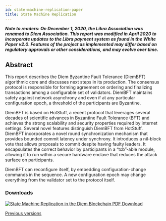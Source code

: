 ```yaml
---
id: state-machine-replication-paper
title: State Machine Replication
---
```


***Note to readers: On December 1, 2020, the Libra Association was renamed to Diem Association. This report was modified in April 2020 to incorporate updates to the Libra payment system as found in the White Paper v2.0. Features of the project as implemented may differ based on regulatory approvals or other considerations, and may evolve over time.***

## Abstract

This report describes the Diem Byzantine Fault Tolerance (DiemBFT) algorithmic core and discusses next steps in its production. The consensus protocol is responsible for forming agreement on ordering and finalizing transactions among a configurable set of validators. DiemBFT maintains safety against network asynchrony and even if at any particular configuration epoch, a threshold of the participants are Byzantine.

DiemBFT is based on HotStuff, a recent protocol that leverages several decades of scientific advances in Byzantine Fault Tolerance (BFT) and achieves the strong scalability and security properties required by internet settings. Several novel features distinguish DiemBFT from HotStuff. DiemBFT incorporates a novel round synchronization mechanism that provides bounded commit latency under synchrony. It introduces a nil-block vote that allows proposals to commit despite having faulty leaders. It encapsulates the correct behavior by participants in a “tcb”-able module, allowing it to run within a secure hardware enclave that reduces the attack surface on participants.

DiemBFT can reconfigure itself, by embedding configuration-change commands in the sequence. A new configuration epoch may change everything from the validator set to the protocol itself.

### Downloads

<p>
  <a href="/papers/diem-consensus-state-machine-replication-in-the-diem-blockchain/2020-05-26.pdf" target="_blank">
    <img className="deep-dive-image" src="/img/docs/state-machine-pdf.png" alt="State Machine Replication in the Diem Blockchain PDF Download" />
  </a>
</p>

<a href="/papers">Previous versions</a>
